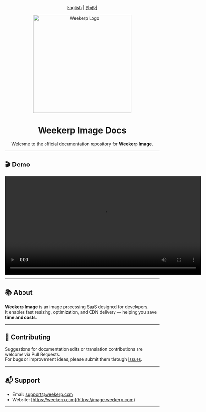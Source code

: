 <p align="center">
  <a href="https://weekerp.gitbook.io/en">English</a> | 
  <a href="https://weekerp.gitbook.io/ko">한국어</a>
</p>

<p align="center">
  <img src="https://cdn.weekerp.com/image/weekerp/image/logo/logo_blue_symbol_text.png" alt="Weekerp Logo" width="320"/>
</p>

<h1 align="center">Weekerp Image Docs</h1>

<p align="center">
  Welcome to the official documentation repository for <strong>Weekerp Image</strong>.
</p>

---

## 🎬 Demo
<p align="center">
  <video src="https://cdn.weekerp.com/file/weekerp/demo.webm" controls width="640">
    Your browser does not support the video tag.
  </video>
</p>

---

## 📚 About

**Weekerp Image** is an image processing SaaS designed for developers.  
It enables fast resizing, optimization, and CDN delivery — helping you save **time and costs**.


---

## 🤝 Contributing

Suggestions for documentation edits or translation contributions are welcome via Pull Requests.  
For bugs or improvement ideas, please submit them through [Issues](../../issues).

---

## 📬 Support

- Email: [support@weekerp.com](mailto:help@weekerp.com)  
- Website: [https://weekerp.com](https://image.weekerp.com)

---

